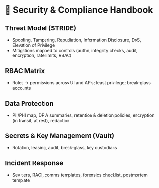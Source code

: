 # 🔐 Security & Compliance Handbook

## Threat Model (STRIDE)

- Spoofing, Tampering, Repudiation, Information Disclosure, DoS, Elevation of Privilege
- Mitigations mapped to controls (authn, integrity checks, audit, encryption, rate limits, RBAC)

## RBAC Matrix

- Roles → permissions across UI and APIs; least privilege; break‑glass accounts

## Data Protection

- PII/PHI map, DPIA summaries, retention & deletion policies, encryption (in transit, at rest), redaction

## Secrets & Key Management (Vault)

- Rotation, leasing, audit, break‑glass, key custodians

## Incident Response

- Sev tiers, RACI, comms templates, forensics checklist, postmortem template


